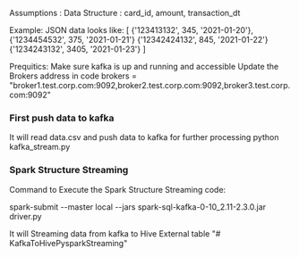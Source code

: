 Assumptions :
Data Structure :
card_id, amount, transaction_dt

Example: JSON data looks like:
[ {'123413132', 345, '2021-01-20'}, 
{'1234454532', 375, '2021-01-21'}
{'12342424132', 845, '2021-01-22'}
{'1234243132', 3405, '2021-01-23'} ] 


Prequitics: 
Make sure kafka is up and running and accessible
Update the Brokers address in code 
brokers = "broker1.test.corp.com:9092,broker2.test.corp.com:9092,broker3.test.corp.com:9092"

### First push data to kafka
It will read data.csv and push data to kafka for further processing
python kafka_stream.py 


### Spark Structure Streaming 
Command to Execute the Spark Structure Streaming code:

spark-submit  --master local --jars spark-sql-kafka-0-10_2.11-2.3.0.jar  driver.py

It will Streaming data from kafka to Hive External table "# KafkaToHivePysparkStreaming" 
